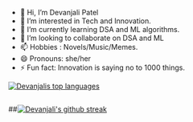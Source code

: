 - 👋 Hi, I’m Devanjali Patel
- 👀 I’m interested in Tech and Innovation.
- 🌱 I’m currently learning DSA and ML algorithms.
- 💞️ I’m looking to collaborate on DSA and ML
- 📫 Hobbies : Novels/Music/Memes.
- 😄 Pronouns: she/her
- ⚡ Fun fact: Innovation is saying no to 1000 things.

<!---
devu-13here/devu-13here is a ✨ special ✨ repository because its `README.md` (this file) appears on your GitHub profile.
You can click the Preview link to take a look at your changes.
--->
[![Devanjalis top languages](https://github-readme-stats.vercel.app/api/top-langs/?username=devu-13here&theme=blue-green)](https://github.com/devu-13here/github-readme-stats)
##
##[![Devanjali's github streak](https://github-readme-streak-stats.herokuapp.com/?user=devu-13here&theme=blue-green)](https://github.com/devu-13here/github-readme-streak-stats)
